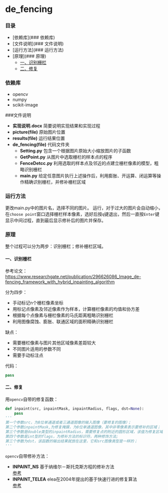 # de_fencing

### 目录

* [依赖库](### 依赖库)
* [文件说明](### 文件说明)
* [运行方法](### 运行方法)
* [原理](### 原理)
    * [一、识别栅栏](####一、识别栅栏)
    * [二、修复](####二、修复)


### 依赖库

* opencv
* numpy
* scikit-image

###文件说明

* **实现说明.docx**
  简要说明实现结果和实现过程
* **picture(file)**
  原始图片位置
* **results(file)**
  运行结果位置
* **de_fencing(file)**
  代码文件夹
    * **Setting.py** 包含一个根据图片原始大小缩放图片的子函数
    * **GetPoint.py** 从图片中选取栅栏的样本点的程序
    * **FenceDetcc.py** 利用选取的样本点及邻近的点建立栅栏像素的模型，粗略识别栅栏
    * **main.py** 给定任意图片执行上述操作后，利用膨胀、开运算、闭运算等操作精确识别栅栏，并修补栅栏区域

### 运行方法
更改main.py中的图片名，选择不同的图片。
运行，对于过大的图片会自动缩小，在`choose point`窗口选择栅栏样本像素，选好后按`q`键退出，然后一直按`Enter`键显示中间过程，直到最后显示修补后的图片并保存。


### 原理
整个过程可以分为两步：识别栅栏；修补栅栏区域。
#### 一、识别栅栏
参考论文：  
 https://www.researchgate.net/publication/296626086_Image_de-fencing_framework_with_hybrid_inpainting_algorithm  

分为四步：

* 手动标记n个栅栏像素坐标
* 用标记点像素及邻近像素作为样本，计算栅栏像素的均值和协方差
* 根据每个点像素与栅栏像素的马氏距离粗略识别栅栏
* 利用图像腐蚀、膨胀、联通区域的面积精确识别栅栏

缺点：

* 需要栅栏像素与图片其他区域像素差距较大
* 不同图片适用的参数不同
* 需要手动标注点

代码：  
```python
pass
```

#### 二、修复
用`opencv`自带的修复函数：
```python
def inpaint(src, inpaintMask, inpaintRadius, flags, dst=None):
    pass
'''
第一个参数src，为8位单通道或者三通道图像的输入图像（要修复的图像）；
第二个参数inpaintMask,为修复掩膜，为8位单通道图像，其中非零像素表示要修补的区域；
第三个参数是double类型的inpaintRadius，需要修复点的附近的圆形区域，该值为修复区域的半径；
第四个参数是int型的flags，为修补方法的标识符，两种修饰方法;
第三个参数为dst，该函数的输出结果就放在这里，它和src图像类型是一样的；
'''
```
`opencv`自带修补方法：  

*   **INPAINT_NS** 基于纳维尔－斯托克斯方程的修补方法  
[参考](https://wenku.baidu.com/view/97679916e87101f69e319536.html)
*  **INPAINT_TELEA** elea在2004年提出的基于快速行进的修复算法  
[参考](https://blog.csdn.net/carson2005/article/details/6844025)



